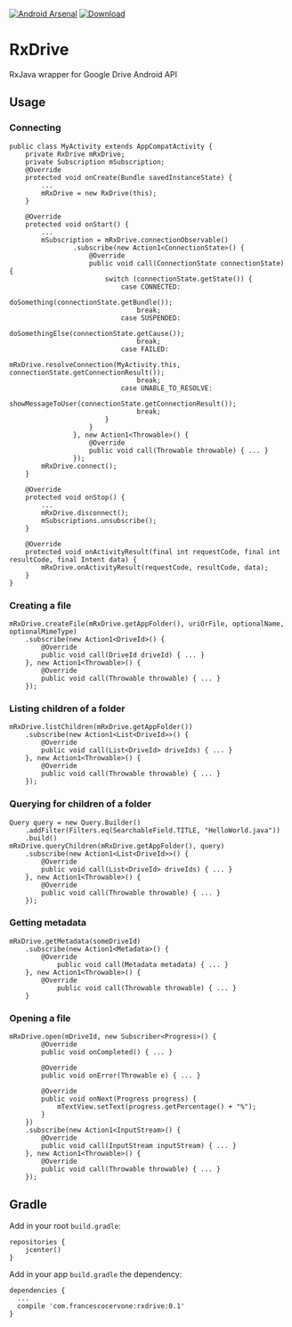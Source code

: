 [![Android Arsenal](https://img.shields.io/badge/Android%20Arsenal-RxDrive-brightgreen.svg?style=flat)](http://android-arsenal.com/details/1/3479)
[ ![Download](https://api.bintray.com/packages/francescocervone/maven/rxdrive/images/download.svg) ](https://bintray.com/francescocervone/maven/rxdrive/_latestVersion)


# RxDrive
RxJava wrapper for Google Drive Android API

## Usage
### Connecting
```
public class MyActivity extends AppCompatActivity {
    private RxDrive mRxDrive;
    private Subscription mSubscription;
    @Override
    protected void onCreate(Bundle savedInstanceState) {
    	...
    	mRxDrive = new RxDrive(this);
    }
    	
    @Override
    protected void onStart() {
        ...
        mSubscription = mRxDrive.connectionObservable()
                .subscribe(new Action1<ConnectionState>() {
                    @Override
                    public void call(ConnectionState connectionState) {
                        switch (connectionState.getState()) {
                            case CONNECTED:
                                doSomething(connectionState.getBundle());
                                break;
                            case SUSPENDED:
                                doSomethingElse(connectionState.getCause());
                                break;
                            case FAILED:
                                mRxDrive.resolveConnection(MyActivity.this, connectionState.getConnectionResult());
                                break;
                            case UNABLE_TO_RESOLVE:
                                showMessageToUser(connectionState.getConnectionResult());
                                break;
                        }
                    }
                }, new Action1<Throwable>() {
                    @Override
                    public void call(Throwable throwable) { ... }
                });
        mRxDrive.connect();
    }
    
    @Override
    protected void onStop() {
        ...
        mRxDrive.disconnect();
        mSubscriptions.unsubscribe();
    }
    
    @Override
    protected void onActivityResult(final int requestCode, final int resultCode, final Intent data) {
        mRxDrive.onActivityResult(requestCode, resultCode, data);
    }
}
```

### Creating a file
```
mRxDrive.createFile(mRxDrive.getAppFolder(), uriOrFile, optionalName, optionalMimeType)
    .subscribe(new Action1<DriveId>() {
        @Override
        public void call(DriveId driveId) { ... }
    }, new Action1<Throwable>() {
        @Override
        public void call(Throwable throwable) { ... }
    });
```

### Listing children of a folder
```
mRxDrive.listChildren(mRxDrive.getAppFolder())
    .subscribe(new Action1<List<DriveId>>() {
        @Override
        public void call(List<DriveId> driveIds) { ... }
    }, new Action1<Throwable>() {
        @Override
        public void call(Throwable throwable) { ... }
    });
```
### Querying for children of a folder
```
Query query = new Query.Builder()
	.addFilter(Filters.eq(SearchableField.TITLE, "HelloWorld.java"))
	.build()
mRxDrive.queryChildren(mRxDrive.getAppFolder(), query)
    .subscribe(new Action1<List<DriveId>>() {
        @Override
        public void call(List<DriveId> driveIds) { ... }
    }, new Action1<Throwable>() {
        @Override
        public void call(Throwable throwable) { ... }
    });
```

### Getting metadata
```
mRxDrive.getMetadata(someDriveId)
	.subscribe(new Action1<Metadata>() {
	    @Override
            public void call(Metadata metadata) { ... }
	}, new Action1<Throwable>() {
	    @Override
            public void call(Throwable throwable) { ... }
	}
```

### Opening a file
```
mRxDrive.open(mDriveId, new Subscriber<Progress>() {
        @Override
        public void onCompleted() { ... }
    
        @Override
        public void onError(Throwable e) { ... }
    
        @Override
        public void onNext(Progress progress) {
            mTextView.setText(progress.getPercentage() + "%");
        }
    })
    .subscribe(new Action1<InputStream>() {
    	@Override
    	public void call(InputStream inputStream) { ... }
    }, new Action1<Throwable>() {
    	@Override
    	public void call(Throwable throwable) { ... }
    });
```
## Gradle
Add in your root `build.gradle`:
```
repositories {
	jcenter()
}
```

Add in your app `build.gradle` the dependency:
```
dependencies {
  ...
  compile 'com.francescocervone:rxdrive:0.1'
}
```
